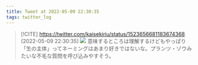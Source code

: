 ```yaml
---
title: Tweet at 2022-05-09 22:30:35
tags: twitter_log
---
```


> [!CITE] https://twitter.com/kaisekiriu/status/1523656681183674368 (2022-05-09 22:30:35)
> ![](https://twitter.com/kaisekiriu/status/1523656681183674368)
> 意味するところは理解するけどもやっぱり「生の主体」ってネーミングはあまり好きではないな。プランツ・ゾウみたいな不毛な質問を呼び込みやすそう。

